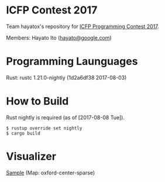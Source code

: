 ICFP Contest 2017
===

Team hayatox's repository for [ICFP Programming Contest 2017](https://icfpcontest2017.github.io/).

Members: Hayato Ito (hayato@google.com)

# Programming Launguages

Rust: rustc 1.21.0-nightly (1d2a6df38 2017-08-03)

# How to Build

Rust nightly is required (as of [2017-08-08 Tue]).

```
$ rustup override set nightly
$ cargo build
```

# Visualizer

[Sample](https://cdn.rawgit.com/hayatoito/icfp2017/6cb4a567/visualizer/index.html) (Map: oxford-center-sparse)
